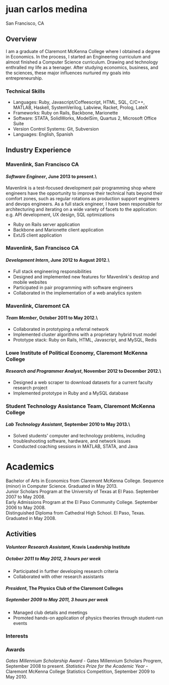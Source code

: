 # juan carlos medina

San Francisco, CA

## Overview
I am a graduate of Claremont McKenna College where I obtained a degree in Economics.
In the process, I started an Engineering curriculum and almost finished a Computer Science curriculum.
Drawing and technology enthralled my life as a teenager.
After studying economics, business, and the sciences, these major influences nurtured my goals into entrepreneurship.


### Technical Skills

* Languages:
    Ruby,
    Javascript/Coffeescript,
    HTML,
    SQL,
    C/C++,
    MATLAB,
    Haskell,
    SystemVerilog,
    Labview,
    Racket,
    Prolog,
    LateX
* Frameworks:
    Ruby on Rails,
    Backbone,
    Marionette
* Software:
    STATA,
    SolidWorks,
    ModelSim,
    Quartus 2,
    Microsoft Office Suite
* Version Control Systems:
    Git,
    Subversion
* Languages: English, Spanish

## Industry Experience

### Mavenlink, San Francisco CA
#### *Software Engineer*, June 2013 to present.\

Mavenlink is a test-focused development pair programming shop where engineers have the opportunity to improve their
technical hats beyond their comfort zones, such as regular rotations as production support engineers and devops
engineers. As a full stack engineer, I have been responsible for architecturing and iterating on a wide variety of
facets to the application: e.g. API development, UX design, SQL optimizations

 * Ruby on Rails server application
 * Backbone and Marionette client application
 * ExtJS client application

### Mavenlink, San Francisco CA
#### *Development Intern*, June 2012 to August 2012.\

 * Full stack engineering responsibilities
 * Designed and implemented new features for Mavenlink's desktop and mobile websites
 * Participated in pair programming with software engineers
 * Collaborated in the implementation of a web analytics system

### Mavenlink, Claremont CA
#### *Team Member*, October 2011 to May 2012.\

 * Collaborated in prototyping a referral network
 * Implemented cluster algorithms with a proprietary hybrid trust model
 * Prototype stack: Ruby on Rails, HTML, Javascript, and MySQL, Redis

### Lowe Institute of Political Economy, Claremont McKenna College
#### *Research and Programmer Analyst*, November 2012 to December 2012.\

 * Designed a web scraper to download datasets for a current faculty research project
 * Implemented prototype in Ruby and a MySQL database

### Student Technology Assistance Team, Claremont McKenna College
#### *Lab Technology Assistant*, September 2010 to May 2013.\

 * Solved students' computer and technology problems, including troubleshooting software, hardware, and network issues
 * Conducted coaching sessions in MATLAB, STATA, and Java

# Academics
Bachelor of Arts in Economics from Claremont McKenna College. Sequence (minor) in Computer Science. Graduated in May 2013.  
Junior Scholars Program at the University of Texas at El Paso. September 2007 to May 2008.  
Early Admissions Program at the El Paso Community College. September 2006 to May 2008.  
Distinguished Diploma from Cathedral High School. El Paso, Texas. Graduated in May 2008.

## Activities

#### *Volunteer Research Assistant*, Kravis Leadership Institute
##### October 2011 to May 2012, 3 hours per week

 * Participated in further developing research criteria
 * Collaborated with other research assistants

#### *President*, The Physics Club of the Claremont Colleges
##### September 2009 to May 2011, 3 hours per week

 * Managed club details and meetings
 * Promoted hands-on application of physics theories through student-run events

### Interests


### Awards
*Gates Millennium Scholarship Award* - Gates Millennium Scholars Progrem, September 2008 to present.
*Statistics Prize for the Academic Year* - Claremont McKenna College Statistics Competition, September 2009 to May 2010.
